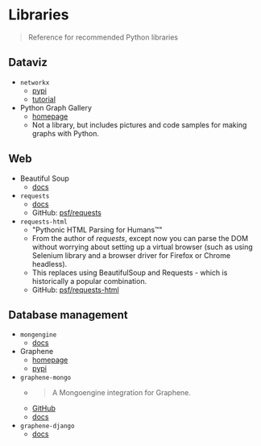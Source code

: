 # Libraries
> Reference for recommended Python libraries


## Dataviz

- `networkx`
    - [pypi](https://pypi.org/project/networkx/)
    - [tutorial](https://www.python-course.eu/networkx.php)
- Python Graph Gallery
    - [homepage](https://python-graph-gallery.com/)
    - Not a library, but includes pictures and code samples for making graphs with Python.


## Web

- Beautiful Soup
    - [docs](https://www.crummy.com/software/BeautifulSoup/bs4/doc/)
- `requests`
    - [docs](https://requests.readthedocs.io/en/master/)
    - GitHub: [psf/requests](https://github.com/psf/requests)
- `requests-html`
    - "Pythonic HTML Parsing for Humans™"
    - From the author of _requests_, except now you can parse the DOM without worrying about setting up a virtual browser (such as using Selenium library and a browser driver for Firefox or Chrome headless).
    - This replaces using BeautifulSoup and Requests - which is historically a popular combination. 
    - GitHub: [psf/requests-html](https://github.com/psf/requests-html)


## Database management

- `mongengine`
    - [docs](https://mongoengine-odm.readthedocs.io/)
- Graphene
    - [homepage](https://graphene-python.org/)
    - [pypi](https://pypi.org/project/graphene/)
- `graphene-mongo`
    - > A Mongoengine integration for Graphene.
    - [GitHub](https://github.com/graphql-python/graphene-mongo)
    - [docs](http://graphene-mongo.readthedocs.io/en/latest/)
- `graphene-django`
    - [docs](https://docs.graphene-python.org/projects/django/en/latest/)
